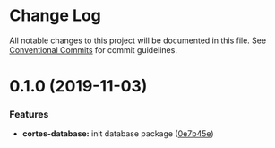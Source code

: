 # Change Log

All notable changes to this project will be documented in this file.
See [Conventional Commits](https://conventionalcommits.org) for commit guidelines.

# 0.1.0 (2019-11-03)


### Features

* **cortes-database:** init database package ([0e7b45e](https://github.com/birapjr/cortes/commit/0e7b45e2c1deabe6472e5358fd85a17cae07cb7c))
